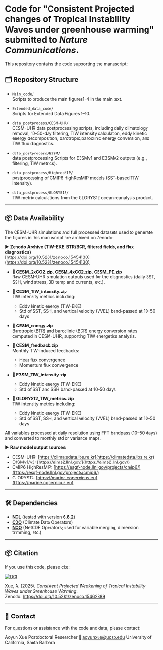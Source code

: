 # Code for "Consistent Projected changes of Tropical Instability Waves under greenhouse warming" submitted to *Nature Communications*.

This repository contains the code supporting the manuscript:

## 🗂️ Repository Structure

- `Main_code/`  
  Scripts to produce the main figures1-4 in the main text.
  
- `Extended_data_code/`  
  Scripts for Extended Data Figures 1–10.

- `data_postprocess/CESM-UHR/`  
  CESM-UHR  data postprocessing scripts, including daily climatology removal, 10–50-day filtering, TIW intensity calculation, eddy kinetic energy decomposition, barotropic/baroclinic energy conversion, and TIW flux diagnostics.

- `data_postprocess/E3SM/`  
  data postprocessing Scripts for E3SMv1 and E3SMv2 outputs (e.g., filtering, TIW metrics).

- `data_postprocess/HighresMIP/`  
  postprocessing of CMIP6 HighResMIP models (SST-based TIW intensity).

- `data_postprocess/GLORYS12/`  
 TIW metric calculations from the GLORYS12 ocean reanalysis product.

---
## 📦 Data Availability

The CESM-UHR simulations and full processed datasets used to generate the figures in this manuscript are archived on Zenodo:

▶ **Zenodo Archive (TIW-EKE, BTR/BCR, filtered fields, and flux diagnostics)**  
[https://doi.org/10.5281/zenodo.15454130](https://doi.org/10.5281/zenodo.15454130)


- 🔹 **CESM_2xCO2.zip**, **CESM_4xCO2.zip**, **CESM_PD.zip**  
  Raw CESM-UHR simulation outputs used for the diagnostics (daily SST, SSH, wind stress, 3D temp and currents, etc.).
  
- 🔹 **CESM_TIW_intensity.zip**  
  TIW intensity metrics including:
  - Eddy kinetic energy (TIW-EKE)
  - Std of SST, SSH, and vertical velocity (VVEL) band-passed at 10–50 days

- 🔹 **CESM_energy.zip**  
  Barotropic (BTR) and baroclinic (BCR) energy conversion rates computed in CESM-UHR, supporting TIW energetics analysis.

- 🔹 **CESM_feedback.zip**  
  Monthly TIW-induced feedbacks:
  - Heat flux convergence
  - Momentum flux convergence

- 🔹 **E3SM_TIW_intensity.zip**  
   - Eddy kinetic energy (TIW-EKE)
   - Std of SST and SSH band-passed at 10–50 days

- 🔹 **GLORYS12_TIW_metrics.zip**  
   TIW intensity metrics including:
  - Eddy kinetic energy (TIW-EKE)
  - Std of SST, SSH, and vertical velocity (VVEL) band-passed at 10–50 days

All variables processed at daily resolution using FFT bandpass (10–50 days) and converted to monthly std or variance maps.

▶ **Raw model output sources:**
- CESM-UHR: [https://climatedata.ibs.re.kr](https://climatedata.ibs.re.kr)  
- E3SMv1/v2: [https://aims2.llnl.gov/](https://aims2.llnl.gov/)  
- CMIP6 HighResMIP: [https://esgf-node.llnl.gov/projects/cmip6/](https://esgf-node.llnl.gov/projects/cmip6/)  
- GLORYS12: [https://marine.copernicus.eu](https://marine.copernicus.eu)
---

## 🛠️ Dependencies

- [**NCL**](https://www.ncl.ucar.edu/) (tested with version **6.6.2**)  
- [**CDO**](https://code.mpimet.mpg.de/projects/cdo) (Climate Data Operators)
- [**NCO**](https://nco.sourceforge.net/) (NetCDF Operators; used for variable merging, dimension trimming, etc.)

---

## 📦 Citation

If you use this code, please cite:

[![DOI](https://zenodo.org/badge/DOI/10.5281/zenodo.15462389.svg)](https://doi.org/10.5281/zenodo.15462389)

Xue, A. (2025). *Consistent Projected Weakening of Tropical Instability Waves under Greenhouse Warming*.  
Zenodo. https://doi.org/10.5281/zenodo.15462389

---
## 📧 Contact
For questions or assistance with the code and data, please contact:

Aoyun Xue
Postdoctoral Researcher
📩 aoyunxue@ucsb.edu
University of California, Santa Barbara
